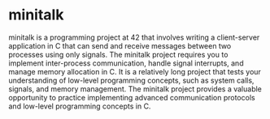 # minitalk
minitalk is a programming project at 42 that involves writing a client-server application in C that can send and receive messages between two processes using only signals. The minitalk project requires you to implement inter-process communication, handle signal interrupts, and manage memory allocation in C. It is a relatively long project that tests your understanding of low-level programming concepts, such as system calls, signals, and memory management. The minitalk project provides a valuable opportunity to practice implementing advanced communication protocols and low-level programming concepts in C.
